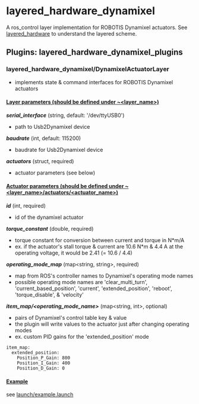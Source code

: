 # layered_hardware_dynamixel
A ros_control layer implementation for ROBOTIS Dynamixel actuators. See [layered_hardware](https://github.com/yoshito-n-students/layered_hardware) to understand the layered scheme.

## Plugins: layered_hardware_dynamixel_plugins
### layered_hardware_dynamixel/DynamixelActuatorLayer
* implements state & command interfaces for ROBOTIS Dynamixel actuators
#### <u>Layer parameters (should be defined under ~<layer_name>)</u>
___serial_interface___ (string, default: '/dev/ttyUSB0')
* path to Usb2Dynamixel device

___baudrate___ (int, default: 115200)
* baudrate for Usb2Dynamixel device

___actuators___ (struct, required)
* actuator parameters (see below)

#### <u>Actuator parameters (should be defined under ~<layer_name>/actuators/<actuator_name>)</u>
___id___ (int, required)
* id of the dynamixel actuator

___torque_constant___ (double, required)
* torque constant for conversion between current and torque in N*m/A
* ex. if the actuator's stall torque & current are 10.6 N*m & 4.4 A at the operating voltage, it would be 2.41 (= 10.6 / 4.4)

___operating_mode_map___ (map<string, string>, required)
* map from ROS's controller names to Dynamixel's operating mode names
* possible operating mode names are 'clear_multi_turn', 'current_based_position', 'current', 'extended_position', 'reboot', 'torque_disable', & 'velocity'

___item_map/<operating_mode_name>___ (map<string, int>, optional)
* pairs of Dynamixel's control table key & value
* the plugin will write values to the actuator just after changing operating modes
* ex. custom PID gains for the 'extended_position' mode
```
item_map:
  extended_position:
    Position_P_Gain: 800
    Position_I_Gain: 400
    Position_D_Gain: 0
```

#### <u>Example</u>
see [launch/example.launch](launch/example.launch)